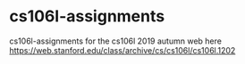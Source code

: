 # cs106l-assignments
  cs106l-assignments for the cs106l 2019 autumn
  web here
  https://web.stanford.edu/class/archive/cs/cs106l/cs106l.1202
